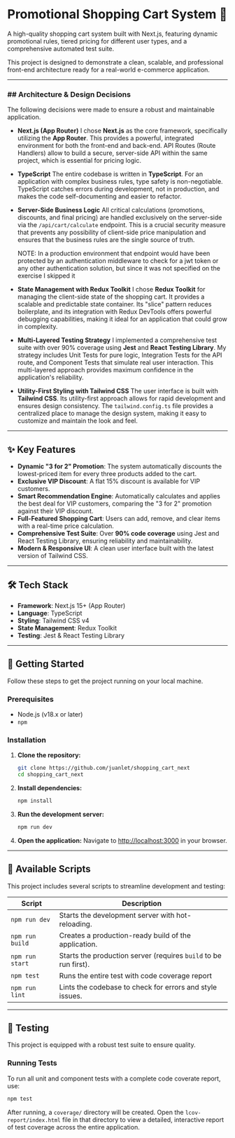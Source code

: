 # Promotional Shopping Cart System 🛒

A high-quality shopping cart system built with Next.js, featuring dynamic promotional rules, tiered pricing for different user types, and a comprehensive automated test suite.

This project is designed to demonstrate a clean, scalable, and professional front-end architecture ready for a real-world e-commerce application.

---

### ##  Architecture & Design Decisions

The following decisions were made to ensure a robust and maintainable application.

* **Next.js (App Router)**
    I chose **Next.js** as the core framework, specifically utilizing the **App Router**. This provides a powerful, integrated environment for both the front-end and back-end. API Routes (Route Handlers) allow to build a secure, server-side API within the same project, which is essential for pricing logic.

* **TypeScript**
    The entire codebase is written in **TypeScript**. For an application with complex business rules, type safety is non-negotiable. TypeScript catches errors during development, not in production, and makes the code self-documenting and easier to refactor.

* **Server-Side Business Logic**
    All critical calculations (promotions, discounts, and final pricing) are handled exclusively on the server-side via the `/api/cart/calculate` endpoint. This is a crucial security measure that prevents any possibility of client-side price manipulation and ensures that the business rules are the single source of truth. 

    NOTE: In a production environment that endpoint would have been protected by an authentication middleware to check for a jwt token or any other authentication solution, but since it was not specified on the exercise I skipped it

* **State Management with Redux Toolkit**
    I chose **Redux Toolkit** for managing the client-side state of the shopping cart. It provides a scalable and predictable state container. Its "slice" pattern reduces boilerplate, and its integration with Redux DevTools offers powerful debugging capabilities, making it ideal for an application that could grow in complexity.

* **Multi-Layered Testing Strategy**
    I implemented a comprehensive test suite with over 90% coverage using **Jest** and **React Testing Library**. My strategy includes Unit Tests for pure logic, Integration Tests for the API route, and Component Tests that simulate real user interaction. This multi-layered approach provides maximum confidence in the application's reliability.

* **Utility-First Styling with Tailwind CSS**
    The user interface is built with **Tailwind CSS**. Its utility-first approach allows for rapid development and ensures design consistency. The `tailwind.config.ts` file provides a centralized place to manage the design system, making it easy to customize and maintain the look and feel.

---

## ✨ Key Features

-   **Dynamic "3 for 2" Promotion**: The system automatically discounts the lowest-priced item for every three products added to the cart.
-   **Exclusive VIP Discount**: A flat 15% discount is available for VIP customers.
-   **Smart Recommendation Engine**: Automatically calculates and applies the best deal for VIP customers, comparing the "3 for 2" promotion against their VIP discount.
-   **Full-Featured Shopping Cart**: Users can add, remove, and clear items with a real-time price calculation.
-   **Comprehensive Test Suite**: Over **90% code coverage** using Jest and React Testing Library, ensuring reliability and maintainability.
-   **Modern & Responsive UI**: A clean user interface built with the latest version of Tailwind CSS.

---

## 🛠️ Tech Stack

-   **Framework**: Next.js 15+ (App Router)
-   **Language**: TypeScript
-   **Styling**: Tailwind CSS v4
-   **State Management**: Redux Toolkit
-   **Testing**: Jest & React Testing Library

---

## 🚀 Getting Started

Follow these steps to get the project running on your local machine.

### **Prerequisites**

-   Node.js (v18.x or later)
-   `npm`

### **Installation**

1.  **Clone the repository:**
    ```bash
    git clone https://github.com/juanlet/shopping_cart_next
    cd shopping_cart_next
    ```

2.  **Install dependencies:**
    ```bash
    npm install
    ```

3.  **Run the development server:**
    ```bash
    npm run dev
    ```

4.  **Open the application:**
    Navigate to [http://localhost:3000](http://localhost:3000) in your browser.

---

## 📜 Available Scripts

This project includes several scripts to streamline development and testing:

| Script             | Description                                                              |
| ------------------ | ------------------------------------------------------------------------ |
| `npm run dev`      | Starts the development server with hot-reloading.                        |
| `npm run build`    | Creates a production-ready build of the application.                     |
| `npm run start`    | Starts the production server (requires `build` to be run first).         |
| `npm test`         | Runs the entire test with code coverage report                           |
| `npm run lint`     | Lints the codebase to check for errors and style issues.                 |


---

## 🧪 Testing

This project is equipped with a robust test suite to ensure quality.

### **Running Tests**
To run all unit and component tests with a complete code coverate report, use:
```bash
npm test
```

After running, a `coverage/` directory will be created. Open the `lcov-report/index.html` file in that directory to view a detailed, interactive report of test coverage across the entire application.